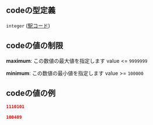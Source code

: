 ## codeの型定義

`integer` ([駅コード](delaunay-駅オブジェクト隣接点-properties-駅コード.md))

## codeの値の制限

**maximum**: この数値の最大値を指定します value <= `9999999`

**minimum**: この数値の最小値を指定します value >= `100000`

## codeの値の例

```json
1110101
```

```json
100409
```
